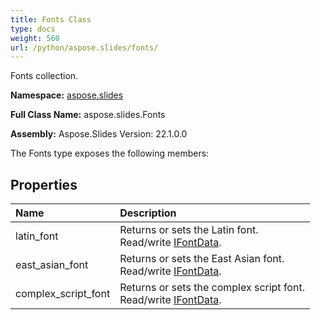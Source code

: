 ```yaml
---
title: Fonts Class
type: docs
weight: 560
url: /python/aspose.slides/fonts/
---
```


Fonts collection.

**Namespace:** [aspose.slides](/python/aspose.slides/)

**Full Class Name:** aspose.slides.Fonts

**Assembly:**  Aspose.Slides Version: 22.1.0.0

The Fonts type exposes the following members:
## **Properties**
|**Name**|**Description**|
| :- | :- |
|latin_font|Returns or sets the Latin font.<br/>            Read/write [IFontData](/python/aspose.slides/ifontdata/).|
|east_asian_font|Returns or sets the East Asian font.<br/>            Read/write [IFontData](/python/aspose.slides/ifontdata/).|
|complex_script_font|Returns or sets the complex script font.<br/>            Read/write [IFontData](/python/aspose.slides/ifontdata/).|
